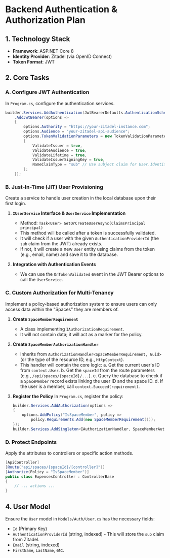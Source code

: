 # Backend Authentication & Authorization Plan

## 1. Technology Stack
- **Framework**: ASP.NET Core 8
- **Identity Provider**: Zitadel (via OpenID Connect)
- **Token Format**: JWT

## 2. Core Tasks

### A. Configure JWT Authentication
In `Program.cs`, configure the authentication services.

```csharp
builder.Services.AddAuthentication(JwtBearerDefaults.AuthenticationScheme)
    .AddJwtBearer(options =>
    {
        options.Authority = "https://your-zitadel-instance.com";
        options.Audience = "your-zitadel-api-audience";
        options.TokenValidationParameters = new TokenValidationParameters
        {
            ValidateIssuer = true,
            ValidateAudience = true,
            ValidateLifetime = true,
            ValidateIssuerSigningKey = true,
            NameClaimType = "sub" // Use subject claim for User.Identity.Name
        };
    });
```

### B. Just-In-Time (JIT) User Provisioning
Create a service to handle user creation in the local database upon their first login.

1.  **`IUserService` Interface & `UserService` Implementation**
    -   Method: `Task<User> GetOrCreateUserAsync(ClaimsPrincipal principal)`
    -   This method will be called after a token is successfully validated.
    -   It will check if a user with the given `AuthenticationProviderId` (the `sub` claim from the JWT) already exists.
    -   If not, it will create a new `User` entity using claims from the token (e.g., email, name) and save it to the database.

2.  **Integration with Authentication Events**
    -   We can use the `OnTokenValidated` event in the JWT Bearer options to call the `UserService`.

### C. Custom Authorization for Multi-Tenancy
Implement a policy-based authorization system to ensure users can only access data within the "Spaces" they are members of.

1.  **Create `SpaceMemberRequirement`**
    -   A class implementing `IAuthorizationRequirement`.
    -   It will not contain data; it will act as a marker for the policy.

2.  **Create `SpaceMemberAuthorizationHandler`**
    -   Inherits from `AuthorizationHandler<SpaceMemberRequirement, Guid>` (or the type of the resource ID, e.g., `HttpContext`).
    -   This handler will contain the core logic:
        a. Get the current user's ID from `context.User`.
        b. Get the `spaceId` from the route parameters (e.g., `/api/spaces/{spaceId}/...`).
        c. Query the database to check if a `SpaceMember` record exists linking the user ID and the space ID.
        d. If the user is a member, call `context.Succeed(requirement)`.

3.  **Register the Policy**
    In `Program.cs`, register the policy:

    ```csharp
    builder.Services.AddAuthorization(options =>
    {
        options.AddPolicy("IsSpaceMember", policy =>
            policy.Requirements.Add(new SpaceMemberRequirement()));
    });
    builder.Services.AddSingleton<IAuthorizationHandler, SpaceMemberAuthorizationHandler>();
    ```

### D. Protect Endpoints
Apply the attributes to controllers or specific action methods.

```csharp
[ApiController]
[Route("api/spaces/{spaceId}/[controller]")]
[Authorize(Policy = "IsSpaceMember")]
public class ExpensesController : ControllerBase
{
    // ... actions ...
}
```

## 4. User Model
Ensure the `User` model in `Models/Auth/User.cs` has the necessary fields:

-   `Id` (Primary Key)
-   `AuthenticationProviderId` (string, indexed) - This will store the `sub` claim from Zitadel.
-   `Email` (string, indexed)
-   `FirstName`, `LastName`, etc.
